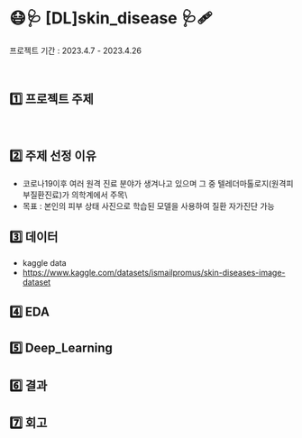 # 😷🩺 [DL]skin_disease 🩺🩹
프로젝트 기간 : 2023.4.7 - 2023.4.26

</br>

## 1️⃣ 프로젝트 주제


</br>

## 2️⃣ 주제 선정 이유
- 코로나19이후 여러 원격 진료 분야가 생겨나고 있으며 그 중 텔레더마톨로지(원격피부질환진료)가 의학계에서 주목\
- 목표 : 본인의 피부 상태 사진으로 학습된 모델을 사용하여 질환 자가진단 가능

## 3️⃣ 데이터
- kaggle data
- https://www.kaggle.com/datasets/ismailpromus/skin-diseases-image-dataset

## 4️⃣ EDA

## 5️⃣ Deep_Learning

## 6️⃣ 결과

## 7️⃣ 회고
